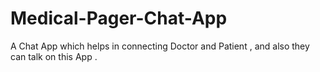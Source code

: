 # Medical-Pager-Chat-App
A Chat App which helps in connecting Doctor and Patient , and also they can talk on this App .
